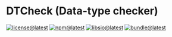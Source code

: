 # DTCheck (Data-type checker)

[![license@latest][img:license@latest]][link:license@latest]
[![npm@latest][img:npm@latest]][link:npm@latest]
[![libsio@latest][img:libsio@latest]][link:libsio@latest]
[![bundle@latest][img:bundle@latest]][link:bundle@latest]

<!-- LINKS SECTION -->

[img:license@latest]: https://img.shields.io/npm/l/%40kcws%2Fdtcheck?style=flat-square
[link:license@latest]: ../../LICENSE

[img:npm@latest]: https://img.shields.io/npm/v/@kcws/dtcheck/latest?style=flat-square
[link:npm@latest]: https://www.npmjs.com/package/@kcws/dtcheck/v/latest

[img:libsio@latest]: https://img.shields.io/librariesio/release/npm/@kcws/dtcheck?style=flat-square
[link:libsio@latest]: https://libraries.io/npm/@kcws%2Fdtcheck

[img:bundle@latest]: https://img.shields.io/bundlephobia/min/@kcws/dtcheck/latest?style=flat-square&label=size
[link:bundle@latest]: https://bundlephobia.com/result?p=@kcws/dtcheck@latest
